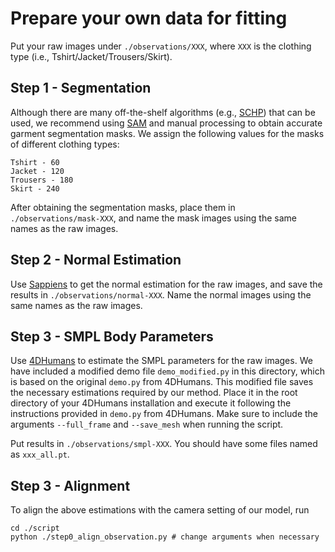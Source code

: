 # Prepare your own data for fitting
Put your raw images under `./observations/XXX`, where `XXX` is the clothing type (i.e., Tshirt/Jacket/Trousers/Skirt).


## Step 1 - Segmentation
Although there are many off-the-shelf algorithms (e.g., [SCHP](https://github.com/GoGoDuck912/Self-Correction-Human-Parsing)) that can be used, we recommend using [SAM](https://github.com/facebookresearch/segment-anything) and manual processing to obtain accurate garment segmentation masks. We assign the following values for the masks of different clothing types:
```
Tshirt - 60
Jacket - 120
Trousers - 180
Skirt - 240
```
After obtaining the segmentation masks, place them in  `./observations/mask-XXX`, and name the mask images using the same names as the raw images.


## Step 2 - Normal Estimation
Use [Sappiens](https://github.com/facebookresearch/sapiens) to get the normal estimation for the raw images, and save the results in `./observations/normal-XXX`. Name the normal images using the same names as the raw images.


## Step 3 - SMPL Body Parameters
Use [4DHumans](https://github.com/shubham-goel/4D-Humans) to estimate the SMPL parameters for the raw images. We have included a modified demo file `demo_modified.py` in this directory, which is based on the original `demo.py` from 4DHumans. This modified file saves the necessary estimations required by our method. Place it in the root directory of your 4DHumans installation and execute it following the instructions provided in `demo.py` from 4DHumans. Make sure to include the arguments `--full_frame` and `--save_mesh` when running the script.

Put results in `./observations/smpl-XXX`. You should have some files named as `xxx_all.pt`.

## Step 3 - Alignment
To align the above estimations with the camera setting of our model, run
```
cd ./script
python ./step0_align_observation.py # change arguments when necessary
```